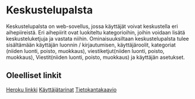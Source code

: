 # Keskustelupalsta
Keskustelupalsta on web-sovellus, jossa käyttäjät voivat keskustella eri aihepiireistä.
Eri aihepiirit ovat luokiteltu kategorioihin, joihin voidaan lisätä keskusteluketjuja ja vastata niihin.
Ominaisuuksiltaan keskustelupalsta tulee sisältämään käyttäjän luonnin / kirjautumisen, käyttäjäroolit, kategoriat (niiden luonti, poisto, muokkaus), viestiketjut(niiden luonti, poisto, muokkaus), Viestit(niiden luonti, poisto, muokkaus) ja käyttäjän asetukset.

## Oleelliset linkit
[Heroku linkki](http://forum-at.herokuapp.com/)
[Käyttäjätarinat]()
[Tietokantakaavio]()
